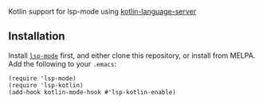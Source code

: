 Kotlin support for lsp-mode using [kotlin-language-server](https://github.com/fwcd/KotlinLanguageServer)

## Installation

Install [`lsp-mode`](https://github.com/emacs-lsp/lsp-mode) first, and either clone this repository, or install from MELPA. Add the following to your `.emacs`:

```emacs-lisp
(require 'lsp-mode)
(require 'lsp-kotlin)
(add-hook kotlin-mode-hook #'lsp-kotlin-enable)
```
